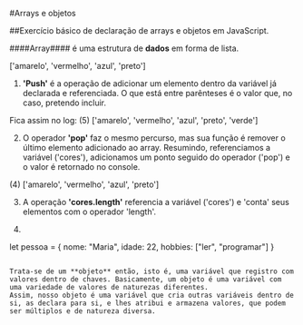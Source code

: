 #Arrays e objetos

##Exercício básico de declaração de arrays e objetos em JavaScript.

####Array#### é uma estrutura de **dados** em forma de lista. 

['amarelo', 'vermelho', 'azul', 'preto']

1. **'Push'** é a operação de adicionar um elemento dentro da variável já declarada e referenciada. O que está entre parênteses é o valor que, no caso, pretendo incluir.
        
Fica assim no log: (5) ['amarelo', 'vermelho', 'azul', 'preto', 'verde']

2. O operador **'pop'** faz o mesmo percurso, mas sua função é remover o último elemento adicionado ao array. Resumindo, referenciamos a variável ('cores'), adicionamos um ponto seguido do operador ('pop') e o valor é retornado no console.

(4) ['amarelo', 'vermelho', 'azul', 'preto']

3. A operação **'cores.length'** referencia a variável ('cores') e 'conta' seus elementos com o operador 'length'.

4. ~~~javascript

let pessoa = {
                nome: "Maria",
                idade: 22,
                hobbies: ["ler", "programar"]
}
~~~

Trata-se de um **objeto** então, isto é, uma variável que registro com valores dentro de chaves. Basicamente, um objeto é uma variável com uma variedade de valores de naturezas diferentes.
Assim, nosso objeto é uma variável que cria outras variáveis dentro de si, as declara para si, e lhes atribui e armazena valores, que podem ser múltiplos e de natureza diversa.
